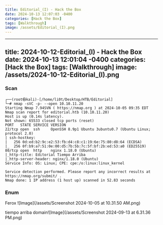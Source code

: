 ```yaml
---
title: Editorial_(I) - Hack the Box
date: 2024-10-13 12:07:03 -0400
categories: [Hack the Box]
tags: [Walkthrough]
image: /assets/Editorial_(I).png
---
```

---
title: 2024-10-12-Editorial_(I) - Hack the Box
date: 2024-10-13 12:01:04 -0400
categories: [Hack the Box]
tags: [Walkthrough]
image: /assets/2024-10-12-Editorial_(I).png
---
### Scan
```
┌──(root㉿kali)-[/home/li0t/Desktop/HTB/Editorial]
└─# nmap -sVC -p- --open 10.10.11.20
Starting Nmap 7.94SVN ( https://nmap.org ) at 2024-10-05 09:35 EDT
Nmap scan report for editorial.htb (10.10.11.20)
Host is up (0.14s latency).
Not shown: 65533 closed tcp ports (reset)
PORT   STATE SERVICE VERSION
22/tcp open  ssh     OpenSSH 8.9p1 Ubuntu 3ubuntu0.7 (Ubuntu Linux; protocol 2.0)
| ssh-hostkey: 
|   256 0d:ed:b2:9c:e2:53:fb:d4:c8:c1:19:6e:75:80:d8:64 (ECDSA)
|_  256 0f:b9:a7:51:0e:00:d5:7b:5b:7c:5f:bf:2b:ed:53:a0 (ED25519)
80/tcp open  http    nginx 1.18.0 (Ubuntu)
|_http-title: Editorial Tiempo Arriba
|_http-server-header: nginx/1.18.0 (Ubuntu)
Service Info: OS: Linux; CPE: cpe:/o:linux:linux_kernel

Service detection performed. Please report any incorrect results at https://nmap.org/submit/ .
Nmap done: 1 IP address (1 host up) scanned in 52.83 seconds
```
### Enum
Ferox ![Image](/assets/Screenshot 2024-10-05 at 10.31.50 AM.png)

tiempo arriba domain![Image](/assets/Screenshot 2024-09-13 at 6.31.36 PM.png)
